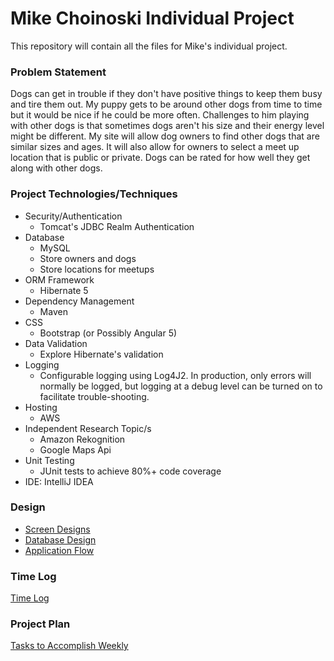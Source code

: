 # Mike Choinoski Individual Project

This repository will contain all the files for Mike's individual project.

### Problem Statement

Dogs can get in trouble if they don't have positive things to keep them busy and tire them out. My puppy gets to be around other dogs from time to time but it would be nice if he could be more often. Challenges to him playing with other dogs is that sometimes dogs aren't his size and their energy level might be different. My site will allow dog owners to find other dogs that are similar sizes and ages. It will also allow for owners to select a meet up location that is public or private. Dogs can be rated for how well they get along with other dogs. 

### Project Technologies/Techniques 

* Security/Authentication
  * Tomcat's JDBC Realm Authentication
* Database
  * MySQL
  * Store owners and dogs
  * Store locations for meetups
* ORM Framework
  * Hibernate 5
* Dependency Management
  * Maven
* CSS 
  * Bootstrap (or Possibly Angular 5)
* Data Validation
  * Explore Hibernate's validation
* Logging
  * Configurable logging using Log4J2. In production, only errors will normally be logged, but logging at a debug level can be turned on to facilitate trouble-shooting. 
* Hosting
  * AWS
* Independent Research Topic/s
  * Amazon Rekognition
  * Google Maps Api
* Unit Testing
  * JUnit tests to achieve 80%+ code coverage 
* IDE: IntelliJ IDEA


### Design

* [Screen Designs](ScreenDesigns.md)
* [Database Design](DatabaseDesign.md)
* [Application Flow](ApplicationFlow.md)

### Time Log

[Time Log](TimeLog.md)

### Project Plan
[Tasks to Accomplish Weekly](ProjectPlan.md)
